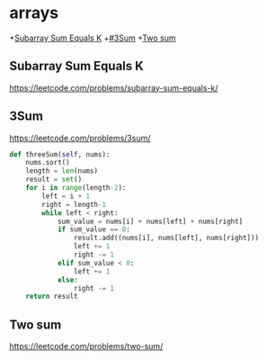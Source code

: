 # arrays 

+[Subarray Sum Equals K](#subarray-sum-equals-k)
+[#3Sum](#3sum)
+[Two sum](#two-sum)

##  Subarray Sum Equals K

https://leetcode.com/problems/subarray-sum-equals-k/


## 3Sum

https://leetcode.com/problems/3sum/

```python
def threeSum(self, nums):        
    nums.sort()
    length = len(nums)
    result = set()
    for i in range(length-2):
        left = i + 1
        right = length-1
        while left < right:
            sum_value = nums[i] + nums[left] + nums[right]
            if sum_value == 0:
                result.add((nums[i], nums[left], nums[right]))
                left += 1
                right -= 1
            elif sum_value < 0:
                left += 1
            else:
                right -= 1
    return result
```

## Two sum

https://leetcode.com/problems/two-sum/
